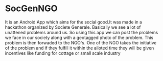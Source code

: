 # SocGenNGO

It is an Android App which aims for the social good.It was made in a hackathon organized by Societe Generale. Basically we see a lot of unattened problems around us.
So using this app we can post the problems we face in our society along with a geotagged photo of the problem. This problem is then forwaded to the NGO's. One of the NGO takes the initiative of the problem and if they fulfill it within the alloted time they will be given incentives like funding for cottage or small scale industry
